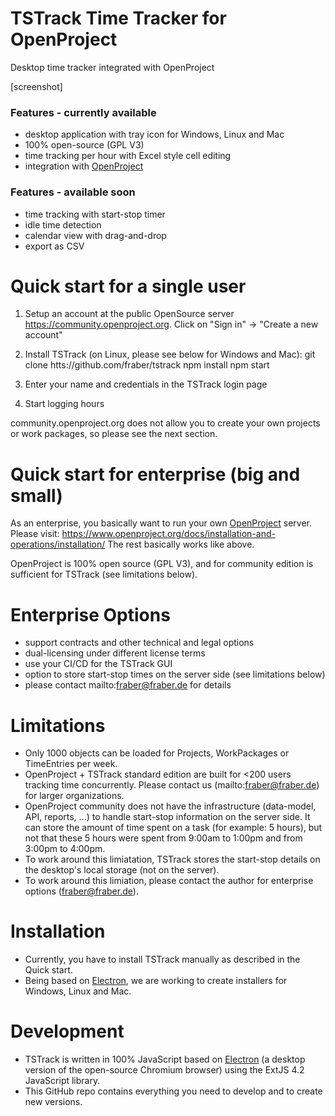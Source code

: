 
TSTrack Time Tracker for OpenProject
====================================

Desktop time tracker integrated with OpenProject

[screenshot]


### Features - currently available
* desktop application with tray icon for Windows, Linux and Mac
* 100% open-source (GPL V3)
* time tracking per hour with Excel style cell editing
* integration with [OpenProject](https://openproject.com)

### Features - available soon
* time tracking with start-stop timer
* idle time detection
* calendar view with drag-and-drop
* export as CSV


# Quick start for a single user

1. Setup an account at the public OpenSource server
   https://community.openproject.org.
   Click on "Sign in" -> "Create a new account"

2. Install TSTrack (on Linux, please see below for Windows and Mac):
   git clone htts://github.com/fraber/tstrack
   npm install
   npm start

3. Enter your name and credentials in the TSTrack login page

4. Start logging hours

community.openproject.org does not allow you to create your
own projects or work packages, so please see the next section.


# Quick start for enterprise (big and small)

As an enterprise, you basically want to run your own
[OpenProject](https://openproject.com) server. Please visit:
https://www.openproject.org/docs/installation-and-operations/installation/
The rest basically works like above.

OpenProject is 100% open source (GPL V3), and for community
edition is sufficient for TSTrack (see limitations below).


# Enterprise Options

* support contracts and other technical and legal options
* dual-licensing under different license terms
* use your CI/CD for the TSTrack GUI
* option to store start-stop times on the server side
  (see limitations below)
* please contact mailto:fraber@fraber.de for details


# Limitations

* Only 1000 objects can be loaded for Projects,
  WorkPackages or TimeEntries per week.
* OpenProject + TSTrack standard edition are built
  for <200 users tracking time concurrently.
  Please contact us (mailto:fraber@fraber.de) for larger
  organizations.
* OpenProject community does not have the infrastructure
  (data-model, API, reports, ...) to handle start-stop
  information on the server side. It can store the amount
  of time spent on a task (for example: 5 hours),
  but not that these 5 hours were spent from 9:00am to
  1:00pm and from 3:00pm to 4:00pm.
* To work around this limiatation, TSTrack stores the
  start-stop details on the desktop's local storage
  (not on the server).
* To work around this limiation, please contact the
  author for enterprise options (fraber@fraber.de).


# Installation

* Currently, you have to install TSTrack manually as
  described in the Quick start.
* Being based on [Electron](https://electronjs.org),
  we are working to create installers for Windows,
  Linux and Mac.


# Development

* TSTrack is written in 100% JavaScript based on
  [Electron](https://electronjs.org) (a desktop version
  of the open-source Chromium browser) using the
  ExtJS 4.2 JavaScript library.
* This GitHub repo contains everything you need to
  develop and to create new versions.
